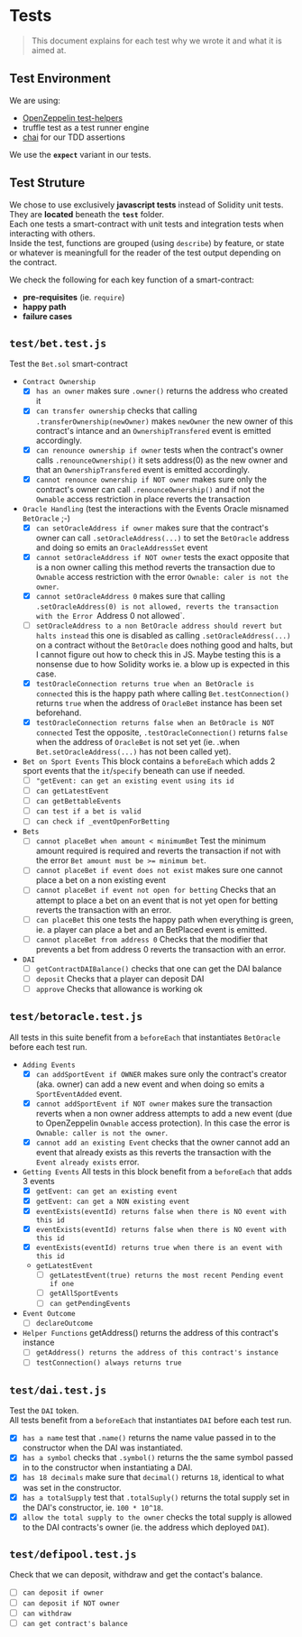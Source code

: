 # Tests

> This document explains for each test why we wrote it and  what it is aimed at.

## Test Environment

We are using:
- [OpenZeppelin test-helpers](https://docs.openzeppelin.com/test-helpers)
- truffle test as a test runner engine
- [chai](https://www.npmjs.com/package/chai) for our TDD assertions

We use the **`expect`** variant in our tests.

## Test Struture

We chose to use exclusively **javascript tests** instead of Solidity unit tests.  
They are **located** beneath the **`test`** folder.  
Each one tests a smart-contract with unit tests and integration tests when interacting with others.  
Inside the test, functions are grouped (using `describe`) by feature, or state or whatever is meaningfull for the reader of the test output depending on the contract.

We check the following for each key function of a smart-contract:
- **pre-requisites** (ie. `require`)
- **happy path**
- **failure cases**

## `test/bet.test.js`

Test the `Bet.sol` smart-contract 
- `Contract Ownership`
    - [x] `has an owner` makes sure `.owner()` returns the address who created it
    - [x] `can transfer ownership` checks that calling `.transferOwnership(newOwner)` makes  `newOwner` the new owner of this contract's intance and an `OwnershipTransfered` event is emitted accordingly.
    - [x] `can renounce ownership if owner` tests when the contract's owner  calls `.renounceOwnership()` it sets address(0) as the new owner and that an `OwnershipTransfered` event is emitted accordingly.
   - [x] `cannot renounce ownership if NOT owner` makes sure only the contract's owner can call `.renounceOwnership()` and if not the `Ownable` access restriction in place reverts the transaction
- `Oracle Handling` (test the interactions with the Events Oracle misnamed `BetOracle` ;-)
    - [x] `can setOracleAddress if owner` makes sure that the contract's owner can call `.setOracleAddress(...)` to set the `BetOracle` address and doing so emits an `OracleAddressSet` event  
    - [x] `cannot setOracleAddress if NOT owner` tests the exact opposite that is a non owner calling this method reverts the transaction due to `Ownable` access restriction with the error `Ownable: caler is not the owner`.
    - [x] `cannot setOracleAddress 0` makes sure that calling `.setOracleAddress(0) is not allowed, reverts the transaction with the Error `Address 0 not allowed`.
    - [ ] `setOracleAddress to a non BetOracle address should revert but halts instead` this one is disabled as calling `.setOracleAddress(...)` on a contract without the `BetOracle` does nothing good and halts, but I cannot figure out how to check this in JS. Maybe testing this is a nonsense due to how Solidity works ie. a blow up is expected in this case.
    - [x] `testOracleConnection returns true when an BetOracle is connected` this is the happy path where calling `Bet.testConnection()` returns `true` when the address of `OracleBet` instance has been set beforehand.
    - [x] `testOracleConnection returns false when an BetOracle is NOT connected` Test the opposite, `.testOracleConnection()` returns `false` when the address of `OracleBet` is not set yet (ie. .when `Bet.setOracleAddress(...)` has not been called yet).
- `Bet on Sport Events` This block contains a `beforeEach` which adds 2 sport events that the `it`/`specify` beneath can use if needed.
    - [ ] `"getEvent: can get an existing event using its id`
    - [ ] `can getLatestEvent`
    - [ ] `can getBettableEvents`
    - [ ] `can test if a bet is valid`
    - [ ] `can check if _eventOpenForBetting`
- `Bets`
    - [ ] `cannot placeBet when amount < minimumBet` Test the minimum amount required is required and reverts the transaction if not with the error `Bet amount must be >= minimum bet`.
    - [ ] `cannot placeBet if event does not exist` makes sure one cannot place a bet on a non existing event
    - [ ] `cannot placeBet if event not open for betting` Checks that an attempt to place a bet on an event that is not yet open for betting reverts the transaction with an error.
    - [ ] `can placeBet` this one tests the happy path when everything is green, ie. a player can place a bet and an BetPlaced event is emitted.
    - [ ] `cannot placeBet from address 0` Checks that the modifier that prevents a bet from address 0 reverts the transaction with an error.
- `DAI`
    - [ ] `getContractDAIBalance()` checks that one can get the DAI balance
    - [ ] `deposit` Checks that a player can deposit DAI
    - [ ] `approve` Checks that allowance is working ok

## `test/betoracle.test.js`
All tests in this suite benefit from a `beforeEach` that instantiates  `BetOracle` before each test run.

- `Adding Events`
    - [x] `can addSportEvent if OWNER` makes sure only the contract's creator (aka. owner) can add a new event and when doing so emits a `SportEventAdded` event.
    - [x] `cannot addSportEvent if NOT owner` makes sure the transaction reverts when a non owner address attempts to add a new event (due to OpenZeppelin `Ownable` access protection). In this case the error is `Ownable: caller is not the owner`.
    - [x] `cannot add an existing Event` checks that the owner cannot add an event that already exists as this reverts the transaction with the `Event already exists` error.
- `Getting Events` All tests in this block benefit from a `beforeEach` that adds 3 events 
    - [x] `getEvent: can get an existing event`
    - [x] `getEvent: can get a NON existing event`
    - [x] `eventExists(eventId) returns false when there is NO event with this id`
    - [x] `eventExists(eventId) returns false when there is NO event with this id`
    - [x] `eventExists(eventId) returns true when there is an event with this id`
    - `getLatestEvent`
        - [ ] `getLatestEvent(true) returns the most recent Pending event if one`
        - [ ] `getAllSportEvents`
        - [ ] `can getPendingEvents`
- `Event Outcome`
    - [ ] `declareOutcome`
- `Helper Functions`
getAddress() returns the address of this contract's instance
    - [ ] `getAddress() returns the address of this contract's instance`
    - [ ] `testConnection() always returns true`

## `test/dai.test.js`

Test the `DAI` token.  
All tests benefit from a `beforeEach` that instantiates  `DAI` before each test run.

- [x] `has a name` test that `.name()` returns the name value passed in to the constructor when the DAI was instantiated.
- [x] `has a symbol` checks that `.symbol()` returns the the same symbol passed in to the constructor when instantiating a DAI.
- [x] `has 18 decimals` make sure that `decimal()` returns `18`, identical to what was set in the constructor.
- [x] `has a totalSupply` test that `.totalSuply()` returns the total supply set in the DAI's constructor, ie. `100 * 10^18`.
- [x] `allow the total supply to the owner` checks the total supply is allowed to the DAI contracts's owner (ie. the address which deployed `DAI`).

## `test/defipool.test.js`

Check that we can deposit, withdraw and get the contact's balance.

- [ ] `can deposit if owner`
- [ ] `can deposit if NOT owner`
- [ ] `can withdraw`
- [ ] `can get contract's balance`
